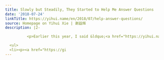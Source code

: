 ```yaml
---
title: Slowly but Steadily, They Started to Help Me Answer Questions
date: '2018-07-24'
linkTitle: https://yihui.name/en/2018/07/help-answer-questions/
source: Homepage on Yihui Xie | 谢益辉
description: |2-

          <p>Earlier this year, I said &ldquo;<a href="https://yihui.name/en/2018/01/thanks-marcel-schilling/">nothing feels better than someone else answering questins for me</a>&rdquo;. I feel happier and happier as I see more and more people answer questions that would otherwise fall on my shoulders. Just three recent examples to show how good I feel when I wake up in the morning only to find some questions have been answered on Github (and better, closed):</p>

  <ul>
  <li><p><a href="https://gi
---
```

